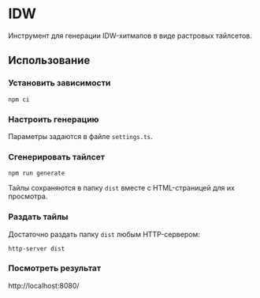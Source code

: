 # IDW

Инструмент для генерации IDW-хитмапов в виде растровых тайлсетов.

## Использование

### Установить зависимости

```
npm ci
```

### Настроить генерацию

Параметры задаются в файле `settings.ts`.

### Сгенерировать тайлсет

```
npm run generate
```

Тайлы сохраняются в папку `dist` вместе с HTML-страницей для их просмотра.

### Раздать тайлы

Достаточно раздать папку `dist` любым HTTP-сервером:

```
http-server dist
```

### Посмотреть результат

http://localhost:8080/
